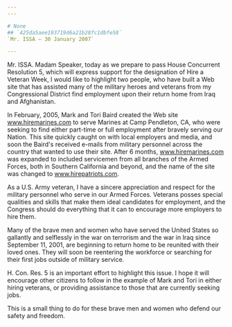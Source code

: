```yaml
---
---

# None
## `425da5aee193719d6a21b28fc1dbfe58`
`Mr. ISSA — 30 January 2007`

---
```



Mr. ISSA. Madam Speaker, today as we prepare to pass House Concurrent 
Resolution 5, which will express support for the designation of Hire a 
Veteran Week, I would like to highlight two people, who have built a 
Web site that has assisted many of the military heroes and veterans 
from my Congressional District find employment upon their return home 
from Iraq and Afghanistan.

In February, 2005, Mark and Tori Baird created the Web site 
www.hiremarines.com to serve Marines at Camp Pendleton, CA, who were 
seeking to find either part-time or full employment after bravely 
serving our Nation. This site quickly caught on with local employers 
and media, and soon the Baird's received e-mails from military 
personnel across the country that wanted to use their site. After 6 
months, www.hiremarines.com was expanded to included servicemen from 
all branches of the Armed Forces, both in Southern California and 
beyond, and the name of the site was changed to www.hirepatriots.com.

As a U.S. Army veteran, I have a sincere appreciation and respect for 
the military personnel who serve in our Armed Forces. Veterans posses 
special qualities and skills that make them ideal candidates for 
employment, and the Congress should do everything that it can to 
encourage more employers to hire them.

Many of the brave men and women who have served the United States so 
gallantly and selflessly in the war on terrorism and the war in Iraq 
since September 11, 2001, are beginning to return home to be reunited 
with their loved ones. They will soon be reentering the workforce or 
searching for their first jobs outside of military service.

H. Con. Res. 5 is an important effort to highlight this issue. I hope 
it will encourage other citizens to follow in the example of Mark and 
Tori in either hiring veterans, or providing assistance to those that 
are currently seeking jobs.

This is a small thing to do for these brave men and women who defend 
our safety and freedom.